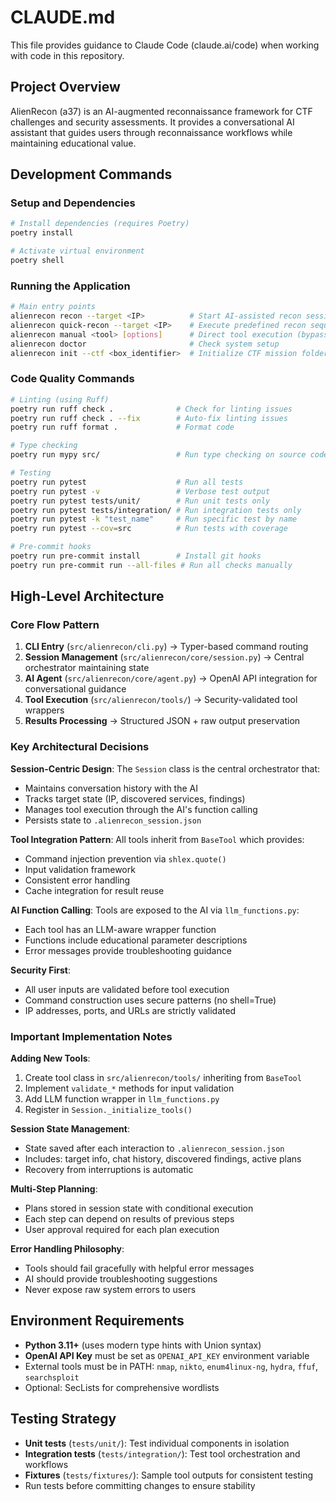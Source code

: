 # CLAUDE.md

This file provides guidance to Claude Code (claude.ai/code) when working with code in this repository.

## Project Overview

AlienRecon (a37) is an AI-augmented reconnaissance framework for CTF challenges and security assessments. It provides a conversational AI assistant that guides users through reconnaissance workflows while maintaining educational value.

## Development Commands

### Setup and Dependencies
```bash
# Install dependencies (requires Poetry)
poetry install

# Activate virtual environment
poetry shell
```

### Running the Application
```bash
# Main entry points
alienrecon recon --target <IP>          # Start AI-assisted recon session
alienrecon quick-recon --target <IP>    # Execute predefined recon sequence
alienrecon manual <tool> [options]      # Direct tool execution (bypasses AI)
alienrecon doctor                       # Check system setup
alienrecon init --ctf <box_identifier>  # Initialize CTF mission folder
```

### Code Quality Commands
```bash
# Linting (using Ruff)
poetry run ruff check .              # Check for linting issues
poetry run ruff check . --fix        # Auto-fix linting issues
poetry run ruff format .             # Format code

# Type checking
poetry run mypy src/                 # Run type checking on source code

# Testing
poetry run pytest                    # Run all tests
poetry run pytest -v                 # Verbose test output
poetry run pytest tests/unit/        # Run unit tests only
poetry run pytest tests/integration/ # Run integration tests only
poetry run pytest -k "test_name"     # Run specific test by name
poetry run pytest --cov=src          # Run tests with coverage

# Pre-commit hooks
poetry run pre-commit install        # Install git hooks
poetry run pre-commit run --all-files # Run all checks manually
```

## High-Level Architecture

### Core Flow Pattern
1. **CLI Entry** (`src/alienrecon/cli.py`) → Typer-based command routing
2. **Session Management** (`src/alienrecon/core/session.py`) → Central orchestrator maintaining state
3. **AI Agent** (`src/alienrecon/core/agent.py`) → OpenAI API integration for conversational guidance
4. **Tool Execution** (`src/alienrecon/tools/`) → Security-validated tool wrappers
5. **Results Processing** → Structured JSON + raw output preservation

### Key Architectural Decisions

**Session-Centric Design**: The `Session` class is the central orchestrator that:
- Maintains conversation history with the AI
- Tracks target state (IP, discovered services, findings)
- Manages tool execution through the AI's function calling
- Persists state to `.alienrecon_session.json`

**Tool Integration Pattern**: All tools inherit from `BaseTool` which provides:
- Command injection prevention via `shlex.quote()`
- Input validation framework
- Consistent error handling
- Cache integration for result reuse

**AI Function Calling**: Tools are exposed to the AI via `llm_functions.py`:
- Each tool has an LLM-aware wrapper function
- Functions include educational parameter descriptions
- Error messages provide troubleshooting guidance

**Security First**: 
- All user inputs are validated before tool execution
- Command construction uses secure patterns (no shell=True)
- IP addresses, ports, and URLs are strictly validated

### Important Implementation Notes

**Adding New Tools**:
1. Create tool class in `src/alienrecon/tools/` inheriting from `BaseTool`
2. Implement `validate_*` methods for input validation
3. Add LLM function wrapper in `llm_functions.py`
4. Register in `Session._initialize_tools()`

**Session State Management**:
- State saved after each interaction to `.alienrecon_session.json`
- Includes: target info, chat history, discovered findings, active plans
- Recovery from interruptions is automatic

**Multi-Step Planning**:
- Plans stored in session state with conditional execution
- Each step can depend on results of previous steps
- User approval required for each plan execution

**Error Handling Philosophy**:
- Tools should fail gracefully with helpful error messages
- AI should provide troubleshooting suggestions
- Never expose raw system errors to users

## Environment Requirements

- **Python 3.11+** (uses modern type hints with Union syntax)
- **OpenAI API Key** must be set as `OPENAI_API_KEY` environment variable
- External tools must be in PATH: `nmap`, `nikto`, `enum4linux-ng`, `hydra`, `ffuf`, `searchsploit`
- Optional: SecLists for comprehensive wordlists

## Testing Strategy

- **Unit tests** (`tests/unit/`): Test individual components in isolation
- **Integration tests** (`tests/integration/`): Test tool orchestration and workflows
- **Fixtures** (`tests/fixtures/`): Sample tool outputs for consistent testing
- Run tests before committing changes to ensure stability